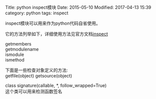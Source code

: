 Title: python inspect模块
Date: 2015-05-10
Modified: 2017-04-13 15:39
category: python
tags: inspect

inspect模块可以用来作为python代码自省使用。

它的方法列举如下，详细使用方法见官方文档[inspect](https://docs.python.org/3/library/inspect.html)

getmembers  
getmodulename   
ismodule    
ismethod    


下面是一些检查对象定义的方法:   
getfile(object) 
getsource(object)   

class signature(callable, *, follow_wrapped=True)   
这个类可以用来检测函数签名  

